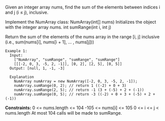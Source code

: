 Given an integer array nums, find the sum of the elements between indices i and j (i ≤ j), inclusive.

Implement the NumArray class:
  NumArray(int[] nums) Initializes the object with the integer array nums.
  int sumRange(int i, int j) 

Return the sum of the elements of the nums array in the range [i, j] inclusive (i.e., sum(nums[i], nums[i + 1], ... , nums[j]))
 
```
Example 1:
  Input:
    ["NumArray", "sumRange", "sumRange", "sumRange"]
    [[[-2, 0, 3, -5, 2, -1]], [0, 2], [2, 5], [0, 5]]
  Output: [null, 1, -1, -3]

  Explanation
    NumArray numArray = new NumArray([-2, 0, 3, -5, 2, -1]);
    numArray.sumRange(0, 2); // return 1 ((-2) + 0 + 3)
    numArray.sumRange(2, 5); // return -1 (3 + (-5) + 2 + (-1)) 
    numArray.sumRange(0, 5); // return -3 ((-2) + 0 + 3 + (-5) + 2 + (-1))
```  

**Constraints:**
  0 <= nums.length <= 104
  -105 <= nums[i] <= 105
  0 <= i <= j < nums.length
  At most 104 calls will be made to sumRange.